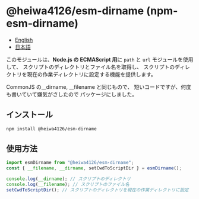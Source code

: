 # @heiwa4126/esm-dirname (npm-esm-dirname)

- [English](./REDAME.md)
- [日本語](./REDAME-ja.md)

このモジュールは、**Node.js の ECMAScript 用**に
`path` と `url` モジュールを使用して、
スクリプトのディレクトリとファイル名を取得し、
スクリプトのディレクトリを現在の作業ディレクトリに設定する機能を提供します。

CommonJS の\_\_dirname, \_\_filename と同じもので、
短いコードですが、何度も書いていて嫌気がさしたので
パッケージにしました。

## インストール

```bash
npm install @heiwa4126/esm-dirname
```

## 使用方法

```javascript
import esmDirname from "@heiwa4126/esm-dirname";
const { __filename, __dirname, setCwdToScriptDir } = esmDirname();

console.log(__dirname); // スクリプトのディレクトリ
console.log(__filename); // スクリプトのファイル名
setCwdToScriptDir(); // スクリプトのディレクトリを現在の作業ディレクトリに設定
```
